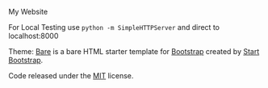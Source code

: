 My Website

For Local Testing use `python -m SimpleHTTPServer` and direct to localhost:8000

Theme: [Bare](http://startbootstrap.com/template-overviews/bare/) is a bare HTML starter template for [Bootstrap](http://getbootstrap.com/) created by [Start Bootstrap](http://startbootstrap.com/).

Code released under the [MIT](https://github.com/BlackrockDigital/startbootstrap-bare/blob/gh-pages/LICENSE) license.